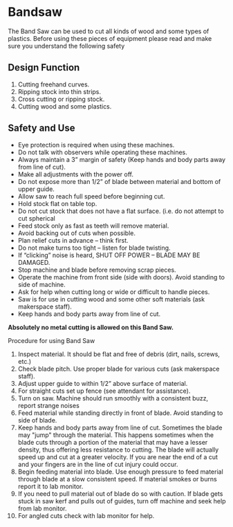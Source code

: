 # Bandsaw

The Band Saw can be used to cut all kinds of wood and some types of plastics. Before using
these pieces of equipment please read and make sure you understand the following safety

## Design Function

1. Cutting freehand curves.
2. Ripping stock into thin strips.
3. Cross cutting or ripping stock.
4. Cutting wood and some plastics.

## Safety and Use

* Eye protection is required when using these machines.
* Do not talk with observers while operating these machines.
* Always maintain a 3” margin of safety (Keep hands and body parts away from line of cut).
* Make all adjustments with the power off.
* Do not expose more than 1/2” of blade between material and bottom of upper guide.
* Allow saw to reach full speed before beginning cut.
* Hold stock flat on table top.
* Do not cut stock that does not have a flat surface. (i.e. do not attempt to cut spherical
* Feed stock only as fast as teeth will remove material.
* Avoid backing out of cuts when possible.
* Plan relief cuts in advance – think first.
* Do not make turns too tight – listen for blade twisting.
* If “clicking” noise is heard, SHUT OFF POWER – BLADE MAY BE DAMAGED.
* Stop machine and blade before removing scrap pieces.
* Operate the machine from front side (side with doors). Avoid standing to side of machine.
* Ask for help when cutting long or wide or difficult to handle pieces.
* Saw is for use in cutting wood and some other soft materials (ask makerspace staff).
* Keep hands and body parts away from line of cut.

**Absolutely no metal cutting is allowed on this Band Saw.**

Procedure for using Band Saw

1. Inspect material. It should be flat and free of debris (dirt, nails, screws, etc.)
2. Check blade pitch. Use proper blade for various cuts (ask makerspace staff).
3. Adjust upper guide to within 1/2” above surface of material.
4. For straight cuts set up fence (see attendant for assistance).
5. Turn on saw. Machine should run smoothly with a consistent buzz, report strange noises
6. Feed material while standing directly in front of blade. Avoid standing to side of blade.
7. Keep hands and body parts away from line of cut. Sometimes the blade may "jump"
through the material. This happens sometimes when the blade cuts through a portion of the material that may have a lesser density, thus offering less resistance to cutting. The blade will actually speed up and cut at a greater velocity. If you are near the end of a cut and your fingers are in the line of cut injury could occur.
8. Begin feeding material into blade. Use enough pressure to feed material through blade at
a slow consistent speed. If material smokes or burns report it to lab monitor.
9. If you need to pull material out of blade do so with caution. If blade gets stuck in saw kerf
and pulls out of guides, turn off machine and seek help from lab monitor.
10. For angled cuts check with lab monitor for help.
